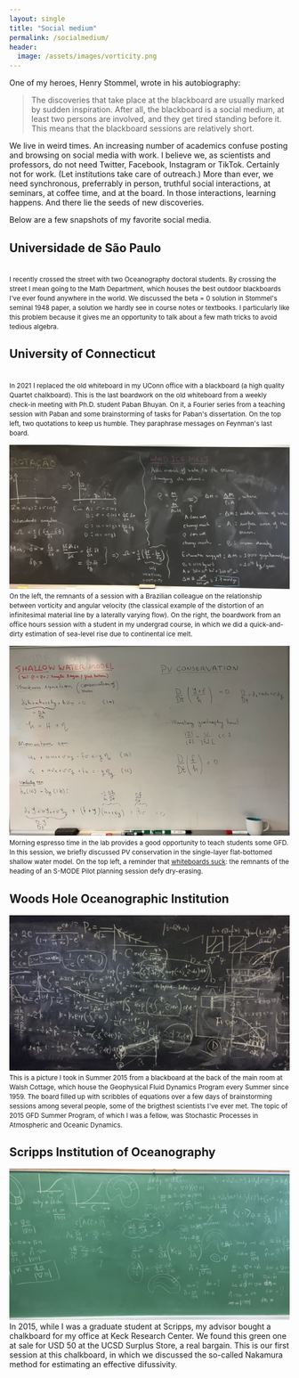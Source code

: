 ```yaml
---
layout: single
title: "Social medium"
permalink: /socialmedium/
header:
  image: /assets/images/vorticity.png
---
```


 One of my heroes, Henry Stommel, wrote in his autobiography:
 
>The discoveries that take place at the 
blackboard are usually marked by sudden inspiration. After all, the blackboard
is a social medium, at least two persons are involved, and they get tired
standing before it. This means that  the blackboard sessions are relatively
short.  

We live in weird times.  An increasing number of academics confuse posting and browsing on social media with work.  I believe we, as scientists and professors, do not need Twitter, Facebook, Instagram or TikTok. Certainly not for work. (Let institutions take care of outreach.) More than ever, we need synchronous, preferrably in person, truthful social interactions, at seminars, at coffee time,  and at the board. In  those interactions, learning happens. And there lie the seeds of new discoveries.

Below are a few snapshots of my favorite social media.


## Universidade de São Paulo


<div class="row">
    <div class="col-sm mt-3 mt-md-0">
        <img class="img-fluid rounded z-depth-1" src="/assets/images/blackboard2.png" alt="" title="example image" />
    </div>
</div>
<div class="caption">
    <small>I recently crossed the street with two Oceanography doctoral students. By crossing the street I mean going to the Math Department, which houses the best outdoor blackboards I've ever found anywhere in the world. We discussed the beta = 0 solution in Stommel's seminal 1948 paper, a solution we hardly see in course notes or textbooks. I particularly like this problem because it gives me an opportunity to talk about a few math tricks to avoid tedious algebra.</small>
</div>

<p></p>
<p></p>
<p></p>
<p></p>
<p></p>
<p></p>


## University of Connecticut




<div class="row">
    <div class="col-sm mt-3 mt-md-0">
        <img class="img-fluid rounded z-depth-1" src="/assets/images/whiteboard1.png" alt="" title="example image" />
    </div>
</div>
<div class="caption">
    <small>In 2021 I replaced the old whiteboard in my UConn office with a blackboard (a high
    quality Quartet chalkboard). This is the last boardwork on the old
    whiteboard from a weekly check-in meeting with Ph.D. student Paban Bhuyan. 
    On it, a Fourier series from a teaching session with Paban and some brainstorming 
    of tasks for Paban's dissertation. On the top left, two quotations 
    to keep us humble. They paraphrase messages on Feynman's last board.</small>
</div>

<p></p>
<p></p>
<p></p>
<p></p>
<p></p>
<p></p>


<div class="row">
    <div class="col-sm mt-3 mt-md-0">
        <img class="img-fluid rounded z-depth-1" src="/assets/images/blackboard1.png" alt="" title="example image" />
    </div>
</div>
<div class="caption"><small>
    On the left, the remnants of a session with a Brazilian colleague on the
    relationship between vorticity and angular velocity (the classical
    example of the distortion of an infinitesimal material line by a laterally 
    varying flow). On the right, the boardwork from an office hours session with a 
    student in my undergrad course, in which we did a quick-and-dirty
    estimation of sea-level rise 
    due to continental ice melt.</small>
</div>

<p></p>
<p></p>
<p></p>
<p></p>
<p></p>
<p></p>

<div class="row">
    <div class="col-sm mt-3 mt-md-0">
        <img class="img-fluid rounded z-depth-1" src="/assets/images/whiteboard2.png" alt="" title="example image" />
    </div>
</div>
<div class="caption">
<small>Morning espresso time in the lab provides a good opportunity to teach students
some GFD. In this session, we briefly discussed PV conservation in the single-layer
flat-bottomed shallow water model. On the top left, a reminder that <ins><a href="https://www.wired.com/2008/01/su-whiteboards">whiteboards suck</a></ins>: the remnants of the
heading of an S-MODE Pilot planning session defy dry-erasing.</small>
</div>

<p></p>
<p></p>
<p></p>
<p></p>
<p></p>
<p></p>

## Woods Hole Oceanographic Institution

<div class="row">
    <div class="col-sm mt-3 mt-md-0">
        <img class="img-fluid rounded z-depth-1" src="/assets/images/blackboard3.png" alt="" title="example image" />
    </div>
</div>
<div class="caption">
    <small>This is a picture I took in Summer 2015 from a blackboard at the back of the main room at Walsh Cottage, which house the Geophysical Fluid Dynamics Program every Summer since 1959. The board filled up with scribbles of equations over a few days of brainstorming sessions among several people, some of the brigthest scientists I've ever met. The topic of 2015 GFD Summer Program, of which I was a fellow, was Stochastic Processes in Atmospheric and Oceanic Dynamics.</small>
</div>

<p></p>
<p></p>
<p></p>
<p></p>
<p></p>
<p></p>



## Scripps Institution of Oceanography

<div class="row">
    <div class="col-sm mt-3 mt-md-0">
        <img class="img-fluid rounded z-depth-1" src="/assets/images/greenboard1.png" alt="" title="example image" />
    </div>
</div>
<div class="caption"> In 2015, while I was a graduate student at Scripps, my advisor bought a chalkboard for my office at Keck Research Center. We found this green one at sale for USD 50 at the UCSD Surplus Store, a real bargain. This is our first session at this chalkboard, in which we discussed the so-called Nakamura method for estimating an effective difussivity.
    <small></small>
</div>

<p></p>
<p></p>
<p></p>
<p></p>
<p></p>
<p></p>
